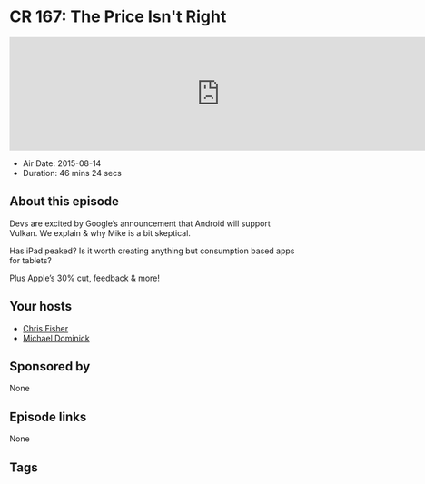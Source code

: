 # CR 167: The Price Isn't Right

<iframe src="https://player.fireside.fm/v2/MLf2ZzhC+FCfFMzsj?theme=dark" width="740" height="200" frameborder="0" scrolling="no"></iframe>

* Air Date: 2015-08-14
* Duration: 46 mins 24 secs

## About this episode

Devs are excited by Google’s announcement that Android will support Vulkan. We explain & why Mike is a bit skeptical.

Has iPad peaked? Is it worth creating anything but consumption based apps for tablets?

Plus Apple’s 30% cut, feedback & more!


## Your hosts
* [Chris Fisher](https://coder.show/hosts/chrislas)
* [Michael Dominick](https://coder.show/hosts/michael)

## Sponsored by

None



## Episode links

None



## Tags

